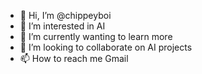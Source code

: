 - 👋 Hi, I’m @chippeyboi
- 👀 I’m interested in AI
- 🌱 I’m currently wanting to learn more
- 💞️ I’m looking to collaborate on AI projects
- 📫 How to reach me Gmail

<!---
chippeyboi/chippeyboi is a ✨ special ✨ repository because its `README.md` (this file) appears on your GitHub profile.
You can click the Preview link to take a look at your changes.
--->
